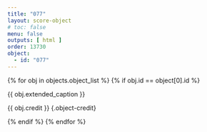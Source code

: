 ```yaml
---
title: "077"
layout: score-object
# toc: false
menu: false
outputs: [ html ]
order: 13730
object:
  - id: "077"
---
```


{% for obj in objects.object_list %}
{% if obj.id == object[0].id %}

{{ obj.extended_caption }}

{{ obj.credit }} {.object-credit}

{% endif %}
{% endfor %}
